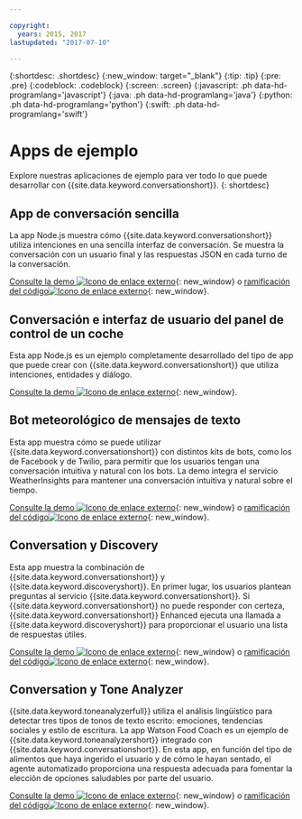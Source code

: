 ```yaml
---

copyright:
  years: 2015, 2017
lastupdated: "2017-07-10"

---
```


{:shortdesc: .shortdesc}
{:new_window: target="_blank"}
{:tip: .tip}
{:pre: .pre}
{:codeblock: .codeblock}
{:screen: .screen}
{:javascript: .ph data-hd-programlang='javascript'}
{:java: .ph data-hd-programlang='java'}
{:python: .ph data-hd-programlang='python'}
{:swift: .ph data-hd-programlang='swift'}

# Apps de ejemplo

Explore nuestras aplicaciones de ejemplo para ver todo lo que puede desarrollar con {{site.data.keyword.conversationshort}}.
{: shortdesc}

## App de conversación sencilla

La app Node.js muestra cómo {{site.data.keyword.conversationshort}} utiliza intenciones en una sencilla interfaz de conversación. Se muestra la conversación con un usuario final y las respuestas JSON en cada turno de la conversación.

[Consulte la demo ![Icono de enlace externo](../../icons/launch-glyph.svg "Icono de enlace externo")](http://conversation-simple.mybluemix.net/){: new_window} o [ramificación del código![Icono de enlace externo](../../icons/launch-glyph.svg "Icono de enlace externo")](https://github.com/watson-developer-cloud/conversation-simple){: new_window}.

## Conversación e interfaz de usuario del panel de control de un coche

Esta app Node.js es un ejemplo completamente desarrollado del tipo de app que puede crear con {{site.data.keyword.conversationshort}} que utiliza intenciones, entidades y diálogo.

[Consulte la demo ![Icono de enlace externo](../../icons/launch-glyph.svg "Icono de enlace externo")](https://conversation-demo.mybluemix.net/){: new_window}.

## Bot meteorológico de mensajes de texto

Esta app muestra cómo se puede utilizar {{site.data.keyword.conversationshort}} con distintos kits de bots, como los de Facebook y de Twilio, para permitir que los usuarios tengan una conversación intuitiva y natural con los bots. La demo integra el servicio WeatherInsights para mantener una conversación intuitiva y natural sobre el tiempo.

 [Consulte la demo ![Icono de enlace externo](../../icons/launch-glyph.svg "Icono de enlace externo")](https://text-bot.mybluemix.net/  ){: new_window} o [ramificación del código![Icono de enlace externo](../../icons/launch-glyph.svg "Icono de enlace externo")](https://github.com/watson-developer-cloud/text-bot){: new_window}.

## Conversation y Discovery

Esta app muestra la combinación de {{site.data.keyword.conversationshort}} y {{site.data.keyword.discoveryshort}}. En primer lugar, los usuarios plantean preguntas al servicio {{site.data.keyword.conversationshort}}. Si {{site.data.keyword.conversationshort}} no puede responder con certeza, {{site.data.keyword.conversationshort}} Enhanced ejecuta una llamada a {{site.data.keyword.discoveryshort}} para proporcionar el usuario una lista de respuestas útiles.

[Consulte la demo ![Icono de enlace externo](../../icons/launch-glyph.svg "Icono de enlace externo")](https://conversation-with-discovery-within-ui.mybluemix.net/){: new_window} o [ramificación del código![Icono de enlace externo](../../icons/launch-glyph.svg "Icono de enlace externo")](https://github.com/watson-developer-cloud/conversation-enhanced){: new_window}.

## Conversation y Tone Analyzer

{{site.data.keyword.toneanalyzerfull}} utiliza el análisis lingüístico para detectar tres tipos de tonos de texto escrito: emociones, tendencias sociales y estilo de escritura. La app Watson Food Coach es un ejemplo de {{site.data.keyword.toneanalyzershort}} integrado con {{site.data.keyword.conversationshort}}. En esta app, en función del tipo de alimentos que haya ingerido el usuario y de cómo le hayan sentado, el agente automatizado proporciona una respuesta adecuada para fomentar la elección de opciones saludables por parte del usuario.

[Consulte la demo ![Icono de enlace externo](../../icons/launch-glyph.svg "Icono de enlace externo")](https://food-coach.mybluemix.net/){: new_window} o [ramificación del código![Icono de enlace externo](../../icons/launch-glyph.svg "Icono de enlace externo")](https://github.com/watson-developer-cloud/food-coach){: new_window}.

